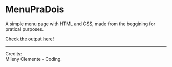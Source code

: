 # MenuPraDois
<p>A simple menu page with HTML and CSS, made from the beggining for pratical purposes.</p>
<a href="https://templatehomepage.web.app/" target="_blank"><p>Check the output here!</p></a>
<hr>
Credits:
<br>
Mileny Clemente - Coding.

